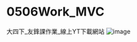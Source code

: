 # 0506Work_MVC
大四下_友鋒課作業_線上YT下載網站
![image](https://github.com/hank444tw/0517Work_MVC/blob/master/%E6%93%B7%E5%8F%96.JPG)
